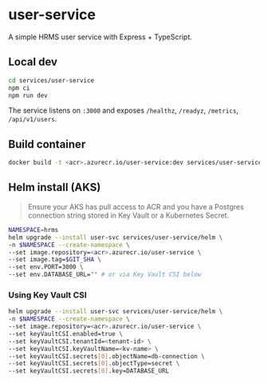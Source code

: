 # user-service


A simple HRMS user service with Express + TypeScript.


## Local dev
```bash
cd services/user-service
npm ci
npm run dev
```
The service listens on `:3000` and exposes `/healthz`, `/readyz`, `/metrics`, `/api/v1/users`.


## Build container
```bash
docker build -t <acr>.azurecr.io/user-service:dev services/user-service
```


## Helm install (AKS)
> Ensure your AKS has pull access to ACR and you have a Postgres connection string stored in Key Vault or a Kubernetes Secret.


```bash
NAMESPACE=hrms
helm upgrade --install user-svc services/user-service/helm \
-n $NAMESPACE --create-namespace \
--set image.repository=<acr>.azurecr.io/user-service \
--set image.tag=$GIT_SHA \
--set env.PORT=3000 \
--set env.DATABASE_URL="" # or via Key Vault CSI below
```


### Using Key Vault CSI
```bash
helm upgrade --install user-svc services/user-service/helm \
-n $NAMESPACE --create-namespace \
--set image.repository=<acr>.azurecr.io/user-service \
--set keyVaultCSI.enabled=true \
--set keyVaultCSI.tenantId=<tenant-id> \
--set keyVaultCSI.keyVaultName=<kv-name> \
--set keyVaultCSI.secrets[0].objectName=db-connection \
--set keyVaultCSI.secrets[0].objectType=secret \
--set keyVaultCSI.secrets[0].key=DATABASE_URL
```